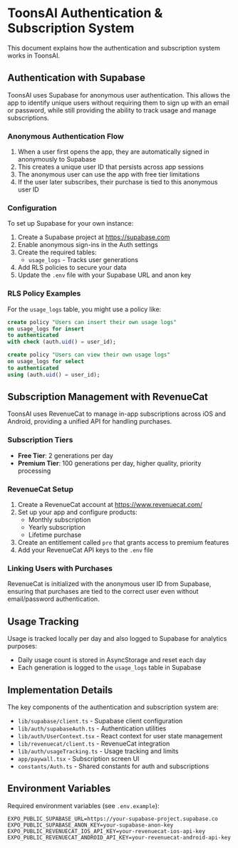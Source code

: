 # ToonsAI Authentication & Subscription System

This document explains how the authentication and subscription system works in ToonsAI.

## Authentication with Supabase

ToonsAI uses Supabase for anonymous user authentication. This allows the app to identify unique users without requiring them to sign up with an email or password, while still providing the ability to track usage and manage subscriptions.

### Anonymous Authentication Flow

1. When a user first opens the app, they are automatically signed in anonymously to Supabase
2. This creates a unique user ID that persists across app sessions
3. The anonymous user can use the app with free tier limitations
4. If the user later subscribes, their purchase is tied to this anonymous user ID

### Configuration

To set up Supabase for your own instance:

1. Create a Supabase project at https://supabase.com
2. Enable anonymous sign-ins in the Auth settings
3. Create the required tables:
   - `usage_logs` - Tracks user generations
4. Add RLS policies to secure your data
5. Update the `.env` file with your Supabase URL and anon key

### RLS Policy Examples

For the `usage_logs` table, you might use a policy like:

```sql
create policy "Users can insert their own usage logs"
on usage_logs for insert
to authenticated
with check (auth.uid() = user_id);

create policy "Users can view their own usage logs"
on usage_logs for select
to authenticated
using (auth.uid() = user_id);
```

## Subscription Management with RevenueCat

ToonsAI uses RevenueCat to manage in-app subscriptions across iOS and Android, providing a unified API for handling purchases.

### Subscription Tiers

- **Free Tier**: 2 generations per day
- **Premium Tier**: 100 generations per day, higher quality, priority processing

### RevenueCat Setup

1. Create a RevenueCat account at https://www.revenuecat.com/
2. Set up your app and configure products:
   - Monthly subscription
   - Yearly subscription
   - Lifetime purchase
3. Create an entitlement called `pro` that grants access to premium features
4. Add your RevenueCat API keys to the `.env` file

### Linking Users with Purchases

RevenueCat is initialized with the anonymous user ID from Supabase, ensuring that purchases are tied to the correct user even without email/password authentication.

## Usage Tracking

Usage is tracked locally per day and also logged to Supabase for analytics purposes:

- Daily usage count is stored in AsyncStorage and reset each day
- Each generation is logged to the `usage_logs` table in Supabase

## Implementation Details

The key components of the authentication and subscription system are:

- `lib/supabase/client.ts` - Supabase client configuration
- `lib/auth/supabaseAuth.ts` - Authentication utilities
- `lib/auth/UserContext.tsx` - React context for user state management
- `lib/revenuecat/client.ts` - RevenueCat integration
- `lib/auth/usageTracking.ts` - Usage tracking and limits
- `app/paywall.tsx` - Subscription screen UI
- `constants/Auth.ts` - Shared constants for auth and subscriptions

## Environment Variables

Required environment variables (see `.env.example`):

```
EXPO_PUBLIC_SUPABASE_URL=https://your-supabase-project.supabase.co
EXPO_PUBLIC_SUPABASE_ANON_KEY=your-supabase-anon-key
EXPO_PUBLIC_REVENUECAT_IOS_API_KEY=your-revenuecat-ios-api-key
EXPO_PUBLIC_REVENUECAT_ANDROID_API_KEY=your-revenuecat-android-api-key
```
